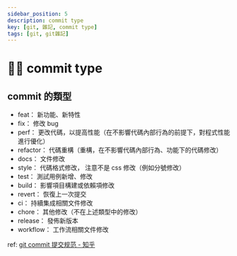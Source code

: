 ```yaml
---
sidebar_position: 5
description: commit type
key: [git, 雜記, commit type]
tags: [git, git雜記]
---
```


# 👩‍💻 commit type

## commit 的類型

- feat： 新功能、新特性
- fix： 修改 bug
- perf： 更改代碼，以提高性能（在不影響代碼內部行為的前提下，對程式性能進行優化）
- refactor： 代碼重構（重構，在不影響代碼內部行為、功能下的代碼修改）
- docs： 文件修改
- style： 代碼格式修改， 注意不是 css 修改（例如分號修改）
- test： 測試用例新增、修改
- build： 影響項目構建或依賴項修改
- revert： 恢復上一次提交
- ci： 持續集成相關文件修改
- chore： 其他修改（不在上述類型中的修改）
- release： 發佈新版本
- workflow： 工作流相關文件修改

ref: [git commit 提交规范 - 知乎](https://zhuanlan.zhihu.com/p/90281637)
